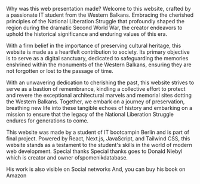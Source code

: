 Why was this web presentation made?
Welcome to this website, crafted by a passionate IT student from the Western Balkans. Embracing the cherished principles of the National Liberation Struggle that profoundly shaped the region during the dramatic Second World War, the creator endeavors to uphold the historical significance and enduring values of this era.

With a firm belief in the importance of preserving cultural heritage, this website is made as a heartfelt contribution to society. Its primary objective is to serve as a digital sanctuary, dedicated to safeguarding the memories enshrined within the monuments of the Western Balkans, ensuring they are not forgotten or lost to the passage of time.

With an unwavering dedication to cherishing the past, this website strives to serve as a bastion of remembrance, kindling a collective effort to protect and revere the exceptional architectural marvels and memorial sites dotting the Western Balkans. Together, we embark on a journey of preservation, breathing new life into these tangible echoes of history and embarking on a mission to ensure that the legacy of the National Liberation Struggle endures for generations to come.


This website was made by a student of IT bootcampin Berlin and is part of final project. Powered by React, Next.js, JavaScript, and Tailwind CSS, this website stands as a testament to the student's skills in the world of modern web development.
Special thanks
Special thanks goes to Donald Niebyl which is creator and owner ofspomenikdatabase.

His work is also visible on Social networks
And, you can buy his book on Amazon
